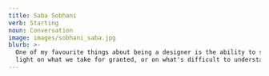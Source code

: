 ```yaml
---
title: Saba Sobhani
verb: Starting
noun: Conversation
image: images/sobhani_saba.jpg
blurb: >-
  One of my favourite things about being a designer is the ability to shed new
  light on what we take for granted, or on what's difficult to understand.
---
```


